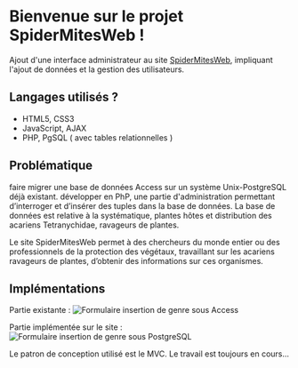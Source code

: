 # Bienvenue sur le projet SpiderMitesWeb !

Ajout d'une interface administrateur au site [SpiderMitesWeb](https://www1.montpellier.inra.fr/CBGP/spmweb/),
impliquant l'ajout de données et la gestion des utilisateurs.


## Langages utilisés ?

+ HTML5, CSS3
+ JavaScript, AJAX
+ PHP, PgSQL ( avec tables relationnelles )


## Problématique

faire migrer une base de données Access sur un système Unix-PostgreSQL déjà existant.
développer en PhP, une partie d'administration permettant d’interroger et d’insérer des tuples dans la base de données. La base de données est relative à la systématique, plantes hôtes et distribution des acariens Tetranychidae, ravageurs de plantes.

Le site SpiderMitesWeb permet à des chercheurs du monde entier ou des professionnels de la protection des végétaux, travaillant sur les acariens ravageurs de plantes, d’obtenir des informations sur ces organismes.


## Implémentations

Partie existante :
![Formulaire insertion de genre sous Access](https://user-images.githubusercontent.com/78204251/173911838-69029dd4-05aa-4f34-bacb-f862c3a06da7.png)

Partie implémentée sur le site :
![Formulaire insertion de genre sous PostgreSQL](https://user-images.githubusercontent.com/78204251/173912251-57cafb90-c841-4448-8f6d-6772d7f3d1c0.png)

Le patron de conception utilisé est le MVC.
Le travail est toujours en cours...







